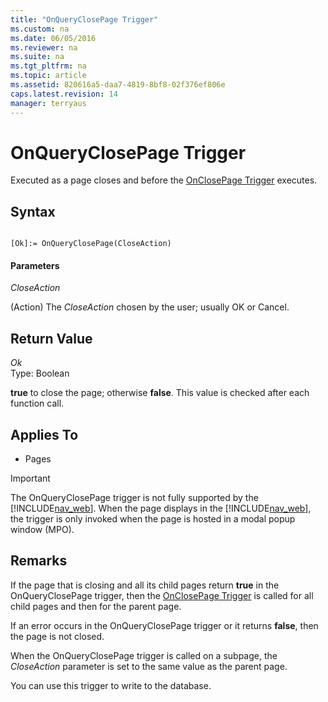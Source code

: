 ```yaml
---
title: "OnQueryClosePage Trigger"
ms.custom: na
ms.date: 06/05/2016
ms.reviewer: na
ms.suite: na
ms.tgt_pltfrm: na
ms.topic: article
ms.assetid: 820616a5-daa7-4819-8bf8-02f376ef806e
caps.latest.revision: 14
manager: terryaus
---
```

# OnQueryClosePage Trigger
Executed as a page closes and before the [OnClosePage Trigger](../dynamics-nav/OnClosePage-Trigger.md) executes.  
  
## Syntax  
  
```  
  
[Ok]:= OnQueryClosePage(CloseAction)  
```  
  
#### Parameters  
 *CloseAction*  
  
 \(Action\) The *CloseAction* chosen by the user; usually OK or Cancel.  
  
## Return Value  
 *Ok*  
 Type: Boolean  
  
 **true** to close the page; otherwise **false**. This value is checked after each function call.  
  
## Applies To  
  
-   Pages  
  
> [!IMPORTANT]  
>  The OnQueryClosePage trigger is not fully supported by the [!INCLUDE[nav_web](../dynamics-nav/includes/nav_web_md.md)]. When the page displays in the [!INCLUDE[nav_web](../dynamics-nav/includes/nav_web_md.md)], the trigger is only invoked when the page is hosted in a modal popup window \(MPO\).  
  
## Remarks  
 If the page that is closing and all its child pages return **true** in the OnQueryClosePage trigger, then the [OnClosePage Trigger](../dynamics-nav/OnClosePage-Trigger.md) is called for all child pages and then for the parent page.  
  
 If an error occurs in the OnQueryClosePage trigger or it returns **false**, then the page is not closed.  
  
 When the OnQueryClosePage trigger is called on a subpage, the *CloseAction* parameter is set to the same value as the parent page.  
  
 You can use this trigger to write to the database.
